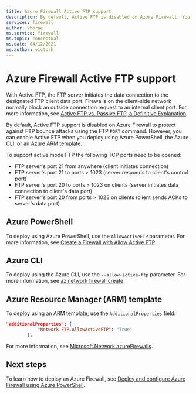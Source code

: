 ```yaml
---
title: Azure Firewall Active FTP support
description: By default, Active FTP is disabled on Azure Firewall. You can enable it using PowerShell, CLI, and ARM template.
services: firewall
author: vhorne
ms.service: firewall
ms.topic: conceptual
ms.date: 04/12/2021
ms.author: victorh
---
```


# Azure Firewall Active FTP support

With Active FTP, the FTP server initiates the data connection to the designated FTP client data port. Firewalls on the client-side network normally block an outside connection request to an internal client port. For more information, see [Active FTP vs. Passive FTP, a Definitive Explanation](https://slacksite.com/other/ftp.html).

By default, Active FTP support is disabled on Azure Firewall to protect against FTP bounce attacks using the FTP `PORT` command. However, you can enable Active FTP when you deploy using Azure PowerShell, the Azure CLI, or an Azure ARM template.

To support active mode FTP the following TCP ports need to be opened:

- FTP server's port 21 from anywhere (client initiates connection)
- FTP server's port 21 to ports > 1023 (server responds to client's control port)
- FTP server's port 20 to ports > 1023 on clients (server initiates data connection to client's data port)
- FTP server's port 20 from ports > 1023 on clients (client sends ACKs to server's data port)

## Azure PowerShell

To deploy using Azure PowerShell, use the `AllowActiveFTP` parameter. For more information, see [Create a Firewall with Allow Active FTP](/powershell/module/az.network/new-azfirewall#16---create-a-firewall-with-allow-active-ftp-).

## Azure CLI

To deploy using the Azure CLI, use the `--allow-active-ftp` parameter. For more information, see [az network firewall create](/cli/azure/network/firewall#az_network_firewall_create-optional-parameters). 

## Azure Resource Manager (ARM) template

To deploy using an ARM template, use the `AdditionalProperties` field:

```json
"additionalProperties": {
            "Network.FTP.AllowActiveFTP": "True"
        },
```
For more information, see [Microsoft.Network azureFirewalls](/azure/templates/microsoft.network/azurefirewalls).

## Next steps

To learn how to deploy an Azure Firewall, see [Deploy and configure Azure Firewall using Azure PowerShell](deploy-ps.md).